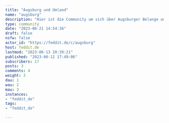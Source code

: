 ```yaml
---
title: "Augsburg und Umland" 
name: "augsburg"
description: "Hier ist die Community um sich über Augsburger Belange auszutauschen. Bitte keinen NSFW Content, Spam, Hetze oder menschenverachtende Statements. "
type: community
date: "2023-06-21 14:54:36"
draft: false
nsfw: false
actor_id: "https://feddit.de/c/augsburg"
host: feddit.de
lastmod: "2023-06-13 20:39:21"
published: "2023-06-12 17:49:06"
subscribers: 17
posts: 3
comments: 4
weight: 3
dau: 1
wau: 2
mau: 3
instances:
- "feddit_de"
tags: 
- "feddit_de"

---
```

